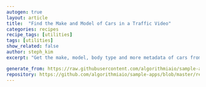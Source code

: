 ```yaml
---
autogen: true
layout: article
title:  "Find the Make and Model of Cars in a Traffic Video"
categories: recipes
recipe_tags: [utilities]
tags: [utilities]
show_related: false
author: steph_kim
excerpt: "Get the make, model, body type and more metadata of cars from a traffic video in just a few lines of code."

generate_from: https://raw.githubusercontent.com/algorithmiaio/sample-apps/master/recipes/car-classification/README.md
repository: https://github.com/algorithmiaio/sample-apps/blob/master/recipes/car-classification/car_classifier.py
---
```

